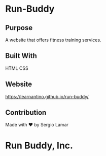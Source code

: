 # Run-Buddy

## Purpose
A website that offers fitness training services.

## Built With
HTML
CSS

## Website
https://learnantino.github.io/run-buddy/

## Contribution
Made with ❤️ by Sergio Lamar

# Run Buddy, Inc.